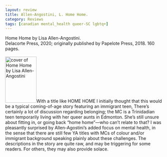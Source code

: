 ```yaml
---
layout: review
title: Allen-Angostini, L. Home Home.
category: Reviews
tags: [canadian mental_health queer-SC lgbtq+]
---
```

<span class="title">Home Home</span> by Lisa Allen-Angostini.<br>
<span class="publisher">Delacorte Press, 2020; originally published by Papelote Press, 2018. 160 pages.</span><br><br>
<span class="book1"><img src="https://images2.penguinrandomhouse.com/cover/9781984893611" width="100" height="147" alt="cover of Home Home by Lisa Allen-Angostini"></span>With a title like HOME HOME I initially thought that this would be a typical coming-of-age story featuring an immigrant teen, There’s certainly a lot of discussion regarding belonging; the MC is a Trinidadian teen temporarily living with her queer aunts in Edmonton. She’s still unsure about fitting in, or going back “home home”—who can’t relate to that? I was pleasantly surprised by Allen-Agostini’s added focus on mental health, in the sense that there are still few YA titles with MCs of colour and/or immigrant background speaking plainly about these challenges. The descriptions in the story are quite raw, and may be triggering for some readers. For others, they may also provide solace.
